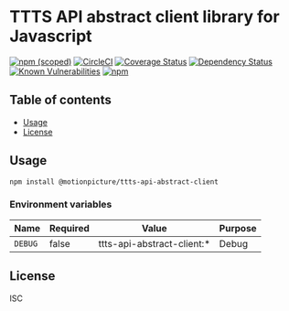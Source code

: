 # TTTS API abstract client library for Javascript

[![npm (scoped)](https://img.shields.io/npm/v/@motionpicture/ttts-api-abstract-client.svg)](https://www.npmjs.com/package/@motionpicture/ttts-api-abstract-client)
[![CircleCI](https://circleci.com/gh/tokyo-tower/api-abstract-client.svg?style=shield)](https://circleci.com/gh/tokyo-tower/api-abstract-client)
[![Coverage Status](https://coveralls.io/repos/github/tokyo-tower/api-abstract-client/badge.svg?branch=master)](https://coveralls.io/github/tokyo-tower/api-abstract-client?branch=master)
[![Dependency Status](https://img.shields.io/david/motionpicture/ttts-api-abstract-client.svg)](https://david-dm.org/motionpicture/ttts-api-abstract-client)
[![Known Vulnerabilities](https://snyk.io/test/github/tokyo-tower/api-abstract-client/badge.svg)](https://snyk.io/test/github/tokyo-tower/api-abstract-client)
[![npm](https://img.shields.io/npm/dm/@motionpicture/ttts-api-abstract-client.svg)](https://nodei.co/npm/@motionpicture/ttts-api-abstract-client/)


## Table of contents

* [Usage](#usage)
* [License](#license)


## Usage

```shell
npm install @motionpicture/ttts-api-abstract-client
```

### Environment variables

| Name    | Required | Value                      | Purpose |
| ------- | -------- | -------------------------- | ------- |
| `DEBUG` | false    | ttts-api-abstract-client:* | Debug   |


## License

ISC
